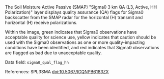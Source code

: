 The Soil Moisture Active Passive (SMAP) "Sigma0 3 km QA (L3, Active, HH Polarization)" layer displays quality assurance (QA) flags for Sigma0 backscatter from the SMAP radar for the horizontal (H) transmit and horizontal (H) receive polarizations.

Within the image, green indicates that Sigma0 observations have acceptable quality for science use, yellow indicates that caution should be used with the Sigma0 observations as one or more quality-impacting conditions have been identified, and red indicates that Sigma0 observations are flagged as bad due to unacceptable quality.

Data field: `sigma0_qual_flag_hh`

References: SPL3SMA [doi:10.5067/IGQNPB6183ZX](https://doi.org/10.5067/IGQNPB6183ZX)


